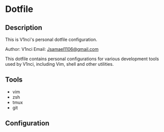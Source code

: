 # Dotfile

## Description

This is V1nci's personal dotfile configuration.

Author: V1nci
Email: Jsamael1106@gmail.com

This dotfile contains personal configurations for various development tools used by V1nci, including Vim, shell and other utilities.

## Tools

- vim
- zsh
- tmux
- git

## Configuration


